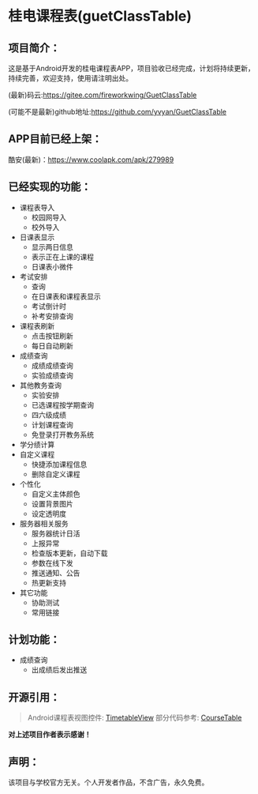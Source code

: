 # 桂电课程表(guetClassTable)
## 项目简介：

这是基于Android开发的桂电课程表APP，项目验收已经完成，计划将持续更新，持续完善，欢迎支持，使用请注明出处。

(最新)码云:https://gitee.com/fireworkwing/GuetClassTable

(可能不是最新)github地址:https://github.com/yvyan/GuetClassTable

## APP目前已经上架：
酷安(最新)：https://www.coolapk.com/apk/279989

## 已经实现的功能：

- 课程表导入
	* 校园网导入
	* 校外导入
- 日课表显示
    * 显示两日信息
    * 表示正在上课的课程
    * 日课表小微件
- 考试安排
	* 查询
	* 在日课表和课程表显示
	* 考试倒计时
	* 补考安排查询
- 课程表刷新
	* 点击按钮刷新
	* 每日自动刷新
- 成绩查询
	* 成绩成绩查询
	* 实验成绩查询
- 其他教务查询
	* 实验安排
	* 已选课程按学期查询
	* 四六级成绩
	* 计划课程查询
	* 免登录打开教务系统
- 学分绩计算
- 自定义课程
    * 快捷添加课程信息
    * 删除自定义课程
- 个性化
	* 自定义主体颜色
	* 设置背景图片
	* 设定透明度
- 服务器相关服务
	* 服务器统计日活
	* 上报异常
	* 检查版本更新，自动下载
	* 参数在线下发
	* 推送通知、公告
	* 热更新支持
- 其它功能
	* 协助测试
	* 常用链接
		
## 计划功能：
- 成绩查询
	* 出成绩后发出推送

## 开源引用：
> Android课程表视图控件: [TimetableView](https://github.com/zfman/TimetableView)
> 部分代码参考: [CourseTable](https://github.com/Telephone2019/CourseTable)

**对上述项目作者表示感谢！**

## 声明：
该项目与学校官方无关。个人开发者作品，不含广告，永久免费。

